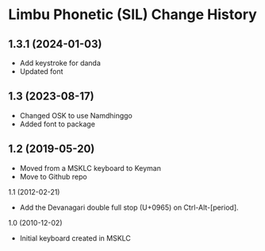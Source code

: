 Limbu Phonetic (SIL) Change History
====================

1.3.1 (2024-01-03)
----------------
* Add keystroke for danda
* Updated font

1.3 (2023-08-17)
----------------
* Changed OSK to use Namdhinggo
* Added font to package

1.2 (2019-05-20)
----------------
* Moved from a MSKLC keyboard to Keyman
* Move to Github repo

1.1 (2012-02-21)
* Add the Devanagari double full stop (U+0965) on Ctrl-Alt-[period]. 

1.0 (2010-12-02)
* Initial keyboard created in MSKLC